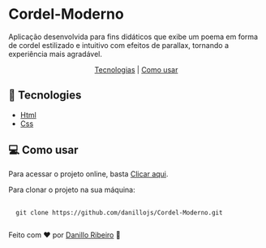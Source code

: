 # Cordel-Moderno

<p>Aplicação desenvolvida para fins didáticos que exibe um poema em forma de cordel estilizado e intuitivo com efeitos de parallax, tornando a experiência mais agradável.</p>
<p align=center>
<a href="#tech">Tecnologias</a> | <a href="#how">Como usar</a>
</p>
<h2 id="tech">&#x1F680; Tecnologies</h2>
<ul>
  <li><a href="https://developer.mozilla.org/pt-BR/docs/Web/HTML">Html</a></li>
  <li><a href="https://developer.mozilla.org/pt-BR/docs/Web/CSS">Css</a></li>
</ul>
<h2 id="how">&#x1F4BB; Como usar</h2>
<p>
  Para acessar o projeto online, basta <a href="https://danillojs.github.io/Cordel-Moderno/">Clicar aqui</a>.
</p>
<p>
  Para clonar o projeto na sua máquina:
</p>
<pre>
  <code>
  git clone https://github.com/danillojs/Cordel-Moderno.git
  </code>
</pre>
Feito com &#x2764; por <a href="https://www.linkedin.com/in/danillo-nery">Danillo Ribeiro</a> &#x1F44B;
